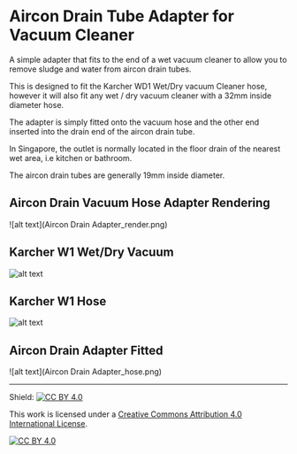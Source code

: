 # Aircon Drain Tube Adapter for Vacuum Cleaner

A simple adapter that fits to the end of a wet vacuum cleaner to allow you to remove sludge and water from aircon drain tubes.

This is designed to fit the Karcher WD1 Wet/Dry vacuum Cleaner hose, however it will also fit any wet / dry vacuum cleaner with a 32mm inside diameter hose.

The adapter is simply fitted onto the vacuum hose and the other end inserted into the drain end of the aircon drain tube.

In Singapore, the outlet is normally located in the floor drain of the nearest wet area, i.e kitchen or bathroom.

The aircon drain tubes are generally 19mm inside diameter.


## Aircon Drain Vacuum Hose Adapter Rendering
![alt text](Aircon Drain Adapter_render.png)

## Karcher W1 Wet/Dry Vacuum
![alt text](karcher_wd1_box.png)

## Karcher W1 Hose
![alt text](karcher_wd1_hose.png)

## Aircon Drain Adapter Fitted
![alt text](Aircon Drain Adapter_hose.png)

---
Shield: [![CC BY 4.0][cc-by-shield]][cc-by]

This work is licensed under a
[Creative Commons Attribution 4.0 International License][cc-by].

[![CC BY 4.0][cc-by-image]][cc-by]

[cc-by]: http://creativecommons.org/licenses/by/4.0/
[cc-by-image]: https://i.creativecommons.org/l/by/4.0/88x31.png
[cc-by-shield]: https://img.shields.io/badge/License-CC%20BY%204.0-lightgrey.svg
